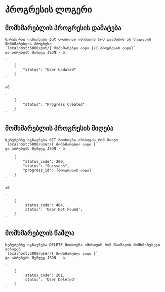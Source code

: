 # პროგრესის ლოგერი


## მომხმარებლის პროგრესის დამატება
    
    სერვრერზე იგზავნება put მოთხოვნა იმისთვის რომ დაამატოს ან შეცვალოს მომხმარებლის პროგრესი
    `localhost:5000/put/{ მომხმარებლი აიდი }/{ პროგრესის აიდი}`
    და აბრუნებს შემდეგ JSON - ს:

    `
        {
            "status": "User Updated"
        }    
    `   
    
    ან
    
    `
        {
            "status": "Progress Created"
        }    
    ` 


## მომხმარებლის პროგრესის მიღება
    სერვრერზე იგზავნება GET მოთხოვნა იმისთვის რომ მიიღო 
    `localhost:5000/user/{ მომხმარებლი აიდი }`
    და აბრუნებს შემდეგ JSON - ს:
    `
        {
            "status_code": 200, 
            "status": "Sucssess", 
            "progress_id": {პროგრესის აიდი}
        }    
    `   
    
    ან

    `
        {
            'status_code': 404,
            'status': 'User Not Found',
        }
    `

## მომხმარებლის წაშლა
    სერვრერზე იგზავნება DELETE მოთხოვნა იმისთვის რომ წაიშალოს მომხმარებელი ბაზიდან
    `localhost:5000/user/{ მომხმარებლი აიდი }`
    და აბრუნებს შემდეგ JSON - ს:

    `
        {
            'status_code': 201,
            'status': 'User Deleted'
        }    
    `   